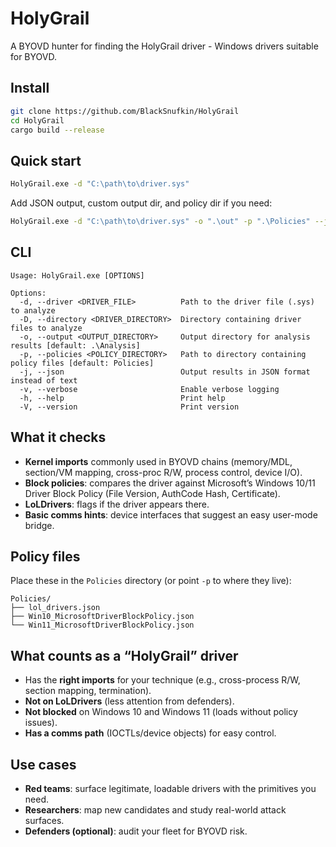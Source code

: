 # HolyGrail

A BYOVD hunter for finding the HolyGrail driver - Windows drivers suitable for BYOVD.

## Install

```bash
git clone https://github.com/BlackSnufkin/HolyGrail
cd HolyGrail
cargo build --release
```

## Quick start

```bash
HolyGrail.exe -d "C:\path\to\driver.sys"
```

Add JSON output, custom output dir, and policy dir if you need:

```bash
HolyGrail.exe -d "C:\path\to\driver.sys" -o ".\out" -p ".\Policies" --json
```

## CLI

```
Usage: HolyGrail.exe [OPTIONS]

Options:
  -d, --driver <DRIVER_FILE>          Path to the driver file (.sys) to analyze
  -D, --directory <DRIVER_DIRECTORY>  Directory containing driver files to analyze
  -o, --output <OUTPUT_DIRECTORY>     Output directory for analysis results [default: .\Analysis]
  -p, --policies <POLICY_DIRECTORY>   Path to directory containing policy files [default: Policies]
  -j, --json                          Output results in JSON format instead of text
  -v, --verbose                       Enable verbose logging
  -h, --help                          Print help
  -V, --version                       Print version
```

## What it checks

- **Kernel imports** commonly used in BYOVD chains (memory/MDL, section/VM mapping, cross-proc R/W, process control, device I/O).
- **Block policies**: compares the driver against Microsoft’s Windows 10/11 Driver Block Policy (File Version, AuthCode Hash, Certificate).
- **LoLDrivers**: flags if the driver appears there.
- **Basic comms hints**: device interfaces that suggest an easy user-mode bridge.

## Policy files

Place these in the `Policies` directory (or point `-p` to where they live):

```
Policies/
├── lol_drivers.json
├── Win10_MicrosoftDriverBlockPolicy.json
└── Win11_MicrosoftDriverBlockPolicy.json
```

## What counts as a “HolyGrail” driver

- Has the **right imports** for your technique (e.g., cross-process R/W, section mapping, termination).
- **Not on LoLDrivers** (less attention from defenders).
- **Not blocked** on Windows 10 and Windows 11 (loads without policy issues).
- **Has a comms path** (IOCTLs/device objects) for easy control.

## Use cases

- **Red teams**: surface legitimate, loadable drivers with the primitives you need.
- **Researchers**: map new candidates and study real-world attack surfaces.
- **Defenders (optional)**: audit your fleet for BYOVD risk.
